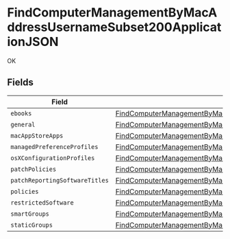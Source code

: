 # FindComputerManagementByMacAddressUsernameSubset200ApplicationJSON

OK


## Fields

| Field                                                                                                                                                                                                                         | Type                                                                                                                                                                                                                          | Required                                                                                                                                                                                                                      | Description                                                                                                                                                                                                                   |
| ----------------------------------------------------------------------------------------------------------------------------------------------------------------------------------------------------------------------------- | ----------------------------------------------------------------------------------------------------------------------------------------------------------------------------------------------------------------------------- | ----------------------------------------------------------------------------------------------------------------------------------------------------------------------------------------------------------------------------- | ----------------------------------------------------------------------------------------------------------------------------------------------------------------------------------------------------------------------------- |
| `ebooks`                                                                                                                                                                                                                      | [FindComputerManagementByMacAddressUsernameSubset200ApplicationJSONEbooks](../../models/operations/findcomputermanagementbymacaddressusernamesubset200applicationjsonebooks.md)[]                                             | :heavy_minus_sign:                                                                                                                                                                                                            | N/A                                                                                                                                                                                                                           |
| `general`                                                                                                                                                                                                                     | [FindComputerManagementByMacAddressUsernameSubset200ApplicationJSONGeneral](../../models/operations/findcomputermanagementbymacaddressusernamesubset200applicationjsongeneral.md)                                             | :heavy_minus_sign:                                                                                                                                                                                                            | N/A                                                                                                                                                                                                                           |
| `macAppStoreApps`                                                                                                                                                                                                             | [FindComputerManagementByMacAddressUsernameSubset200ApplicationJSONMacAppStoreApps](../../models/operations/findcomputermanagementbymacaddressusernamesubset200applicationjsonmacappstoreapps.md)[]                           | :heavy_minus_sign:                                                                                                                                                                                                            | N/A                                                                                                                                                                                                                           |
| `managedPreferenceProfiles`                                                                                                                                                                                                   | [FindComputerManagementByMacAddressUsernameSubset200ApplicationJSONManagedPreferenceProfiles](../../models/operations/findcomputermanagementbymacaddressusernamesubset200applicationjsonmanagedpreferenceprofiles.md)[]       | :heavy_minus_sign:                                                                                                                                                                                                            | N/A                                                                                                                                                                                                                           |
| `osXConfigurationProfiles`                                                                                                                                                                                                    | [FindComputerManagementByMacAddressUsernameSubset200ApplicationJSONOsXConfigurationProfiles](../../models/operations/findcomputermanagementbymacaddressusernamesubset200applicationjsonosxconfigurationprofiles.md)[]         | :heavy_minus_sign:                                                                                                                                                                                                            | N/A                                                                                                                                                                                                                           |
| `patchPolicies`                                                                                                                                                                                                               | [FindComputerManagementByMacAddressUsernameSubset200ApplicationJSONPatchPolicies](../../models/operations/findcomputermanagementbymacaddressusernamesubset200applicationjsonpatchpolicies.md)[]                               | :heavy_minus_sign:                                                                                                                                                                                                            | N/A                                                                                                                                                                                                                           |
| `patchReportingSoftwareTitles`                                                                                                                                                                                                | [FindComputerManagementByMacAddressUsernameSubset200ApplicationJSONPatchReportingSoftwareTitles](../../models/operations/findcomputermanagementbymacaddressusernamesubset200applicationjsonpatchreportingsoftwaretitles.md)[] | :heavy_minus_sign:                                                                                                                                                                                                            | N/A                                                                                                                                                                                                                           |
| `policies`                                                                                                                                                                                                                    | [FindComputerManagementByMacAddressUsernameSubset200ApplicationJSONPolicies](../../models/operations/findcomputermanagementbymacaddressusernamesubset200applicationjsonpolicies.md)[]                                         | :heavy_minus_sign:                                                                                                                                                                                                            | N/A                                                                                                                                                                                                                           |
| `restrictedSoftware`                                                                                                                                                                                                          | [FindComputerManagementByMacAddressUsernameSubset200ApplicationJSONRestrictedSoftware](../../models/operations/findcomputermanagementbymacaddressusernamesubset200applicationjsonrestrictedsoftware.md)[]                     | :heavy_minus_sign:                                                                                                                                                                                                            | N/A                                                                                                                                                                                                                           |
| `smartGroups`                                                                                                                                                                                                                 | [FindComputerManagementByMacAddressUsernameSubset200ApplicationJSONSmartGroups](../../models/operations/findcomputermanagementbymacaddressusernamesubset200applicationjsonsmartgroups.md)[]                                   | :heavy_minus_sign:                                                                                                                                                                                                            | N/A                                                                                                                                                                                                                           |
| `staticGroups`                                                                                                                                                                                                                | [FindComputerManagementByMacAddressUsernameSubset200ApplicationJSONStaticGroups](../../models/operations/findcomputermanagementbymacaddressusernamesubset200applicationjsonstaticgroups.md)[]                                 | :heavy_minus_sign:                                                                                                                                                                                                            | N/A                                                                                                                                                                                                                           |
